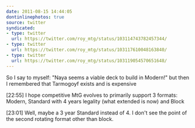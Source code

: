 ```yaml
---
date: 2011-08-15 14:44:05
dontinlinephotos: true
source: twitter
syndicated:
- type: twitter
  url: https://twitter.com/roy_mtg/status/103114743782457344/
- type: twitter
  url: https://twitter.com/roy_mtg/status/103117610048163840/
- type: twitter
  url: https://twitter.com/roy_mtg/status/103119054570651648/
---
```


So I say to myself: "Naya seems a viable deck to build in Modern!" but then I remembered that Tarmogoyf exists and is expensive

<time>[22:55]</time> I hope competitive MtG evolves to primarily support 3 formats: Modern, Standard with 4 years legality (what extended is now) and Block

<time>[23:01]</time> Well, maybe a 3 year Standard instead of 4. I don't see the point of the second rotating format other than block.